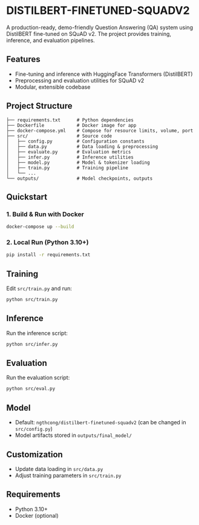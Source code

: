 # DISTILBERT-FINETUNED-SQUADV2

A production-ready, demo-friendly Question Answering (QA) system using DistilBERT fine-tuned on SQuAD v2. The project provides training, inference, and evaluation pipelines.

## Features

- Fine-tuning and inference with HuggingFace Transformers (DistilBERT)
- Preprocessing and evaluation utilities for SQuAD v2
- Modular, extensible codebase

## Project Structure

```text
├── requirements.txt      # Python dependencies
├── Dockerfile            # Docker image for app
├── docker-compose.yml    # Compose for resource limits, volume, port
├── src/                  # Source code
│   ├── config.py         # Configuration constants
│   ├── data.py           # Data loading & preprocessing
│   ├── evaluate.py       # Evaluation metrics
│   ├── infer.py          # Inference utilities
│   ├── model.py          # Model & tokenizer loading
│   ├── train.py          # Training pipeline
│   └── ...
└── outputs/              # Model checkpoints, outputs
```

## Quickstart

### 1. Build & Run with Docker

```bash
docker-compose up --build
```

### 2. Local Run (Python 3.10+)

```bash
pip install -r requirements.txt
```

## Training

Edit `src/train.py` and run:

```bash
python src/train.py
```

## Inference

Run the inference script:

```bash
python src/infer.py
```

## Evaluation

Run the evaluation script:

```bash
python src/eval.py
```

## Model

- Default: `ngthcong/distilbert-finetuned-squadv2` (can be changed in `src/config.py`)
- Model artifacts stored in `outputs/final_model/`

## Customization

- Update data loading in `src/data.py`
- Adjust training parameters in `src/train.py`

## Requirements

- Python 3.10+
- Docker (optional)